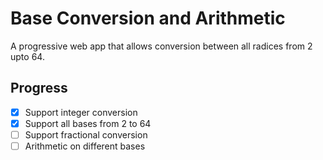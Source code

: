 # Base Conversion and Arithmetic

A progressive web app that allows conversion between all radices from 2 upto 64.

## Progress

- [x] Support integer conversion
- [x] Support all bases from 2 to 64
- [ ] Support fractional conversion
- [ ] Arithmetic on different bases
